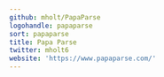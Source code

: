 ```yaml
---
github: mholt/PapaParse
logohandle: papaparse
sort: papaparse
title: Papa Parse
twitter: mholt6
website: 'https://www.papaparse.com/'
---
```

